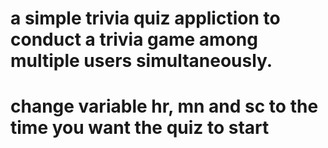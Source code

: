 # a simple trivia quiz appliction to conduct a trivia game among multiple users simultaneously.
# change variable hr, mn and sc to the time you want the quiz to start
